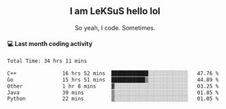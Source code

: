 <h2 align="center">I am LeKSuS hello lol</h2>
<p align="center">So yeah, I code. Sometimes.</p>

#### :computer: Last month coding activity
<!--START_SECTION:waka-->

```txt
Total Time: 34 hrs 11 mins

C++               16 hrs 52 mins  ████████████░░░░░░░░░░░░░   47.76 %
Go                15 hrs 51 mins  ███████████▒░░░░░░░░░░░░░   44.89 %
Other             1 hr 8 mins     ▓░░░░░░░░░░░░░░░░░░░░░░░░   03.25 %
Java              39 mins         ▒░░░░░░░░░░░░░░░░░░░░░░░░   01.85 %
Python            22 mins         ▒░░░░░░░░░░░░░░░░░░░░░░░░   01.05 %
```

<!--END_SECTION:waka-->
